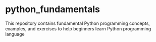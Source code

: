 # python_fundamentals
This repository contains fundamental Python programming concepts, examples, and exercises to help beginners learn Python programming language
